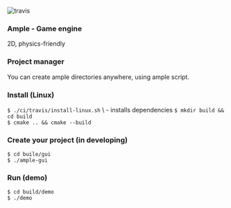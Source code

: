 ![travis](https://travis-ci.com/Glebanister/ample.svg?branch=master)

### Ample - Game engine
2D, physics-friendly

### Project manager
You can create ample directories anywhere, using ample script.

### Install (Linux)

`$ ./ci/travis/install-linux.sh` \ - installs dependencies
`$ mkdir build && cd build` \
`$ cmake .. && cmake --build`


### Create your project (in developing)
`$ cd buile/gui` \
`$ ./ample-gui`


### Run (demo)
`$ cd build/demo` \
`$ ./demo`
